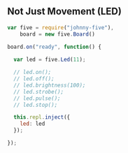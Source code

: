 ##  Not Just Movement (LED)

<style>
.reveal pre code {
    max-height: 600px;
}
</style>

```js
var five = require("johnny-five"),
    board = new five.Board()

board.on("ready", function() {
  
  var led = five.Led(11);

  // led.on();
  // led.off();
  // led.brightness(100);
  // led.strobe();
  // led.pulse();
  // led.stop();

  this.repl.inject({
    led: led
  });

});
```